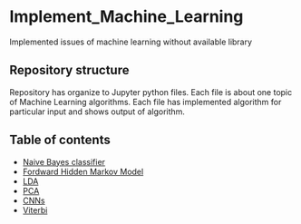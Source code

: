 # Implement_Machine_Learning
Implemented issues of machine learning without available library

## Repository structure
Repository has organize to Jupyter python files. Each file is about one topic of Machine Learning algorithms. Each file has implemented algorithm for particular input and shows output of algorithm.

## Table of contents
* [Naive Bayes classifier](https://github.com/naot97/Implement_Image_Processing/blob/master/Histogram.ipynb)
* [Fordward Hidden Markov Model](https://github.com/naot97/Implement_Machine_Learning/blob/master/Forward%20HMM.ipynb)
* [LDA](https://github.com/naot97/Implement_Machine_Learning/blob/master/Implement%20LDA.ipynb)
* [PCA](https://github.com/naot97/Implement_Machine_Learning/blob/master/Implement%20PCA.ipynb)
* [CNNs](https://github.com/naot97/Implement_Machine_Learning/blob/master/Implement_CNNs.ipynb)
* [Viterbi](https://github.com/naot97/Implement_Machine_Learning/blob/master/Viterbi.ipynb)

